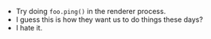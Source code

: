 * Try doing `foo.ping()` in the renderer process.
* I guess this is how they want us to do things these days?
* I hate it.
